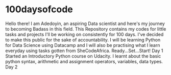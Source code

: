 # 100daysofcode
Hello there! 
I am Adedoyin, an aspiring Data scientist and here's my journey to becoming Badass in this field.
This Repository contains my codes for little tasks and projects I'll be working on consistently for 100 days. I've decided to make this public for the sake of accountability. 
I will be learning Python for Data Science using Datacamp and I will also be practising what I learn everyday using tasks gotten from SheCodeAfrica.
Ready...Set...Start!
Day 1
Started an Introductory Python course on Udacity. I learnt about the basic python syntax, arithmetic and assignment operators, variables, data types.
Day 2

